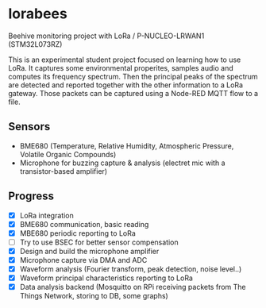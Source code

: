 # lorabees

Beehive monitoring project with LoRa / P-NUCLEO-LRWAN1 (STM32L073RZ)

This is an experimental student project focused on learning how to use LoRa. It captures some environmental properites, samples audio and computes its frequency spectrum. Then the principal peaks of the spectrum are detected and reported together with the other information to a LoRa gateway. Those packets can be captured using a Node-RED MQTT flow to a file.

## Sensors

- BME680 (Temperature, Relative Humidity, Atmospheric Pressure, Volatile Organic Compounds)
- Microphone for buzzing capture & analysis (electret mic with a transistor-based amplifier)

## Progress

- [x] LoRa integration
- [x] BME680 communication, basic reading
- [x] MBE680 periodic reporting to LoRa
- [ ] Try to use BSEC for better sensor compensation
- [x] Design and build the microphone amplifier
- [x] Microphone capture via DMA and ADC
- [x] Waveform analysis (Fourier transform, peak detection, noise level..)
- [x] Waveform principal characteristics reporting to LoRa
- [x] Data analysis backend (Mosquitto on RPi receiving packets from The Things Network, storing to DB, some graphs)
